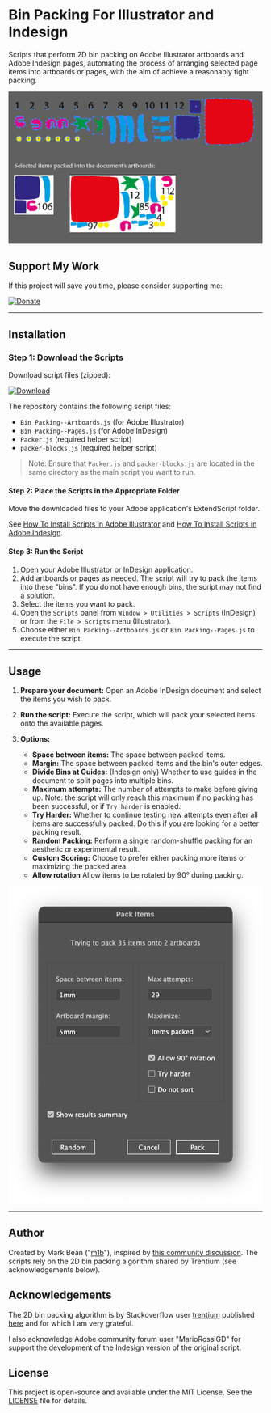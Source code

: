 # Bin Packing For Illustrator and Indesign

Scripts that perform 2D bin packing on Adobe Illustrator artboards and Adobe Indesign pages, automating the process of arranging selected page items into artboards or pages, with the aim of achieve a reasonably tight packing.

![Demo of Bin Packing Script](./docs/simple-packing-examples.gif)

## Support My Work

If this project will save you time, please consider supporting me:

[![Donate](https://img.shields.io/badge/Donate-PayPal-blue.svg)](https://www.paypal.com/donate?hosted_button_id=SBQHVWHSSTA9Q)

---

## Installation

### Step 1: Download the Scripts

Download script files (zipped):

[![Download](https://img.shields.io/badge/download-latest-blue.svg?style=for-the-badge)](https://github.com/mark1bean/bin-packing-for-illustrator-and-indesign/archive/refs/heads/main.zip)

The repository contains the following script files:

- `Bin Packing--Artboards.js` (for Adobe Illustrator)
- `Bin Packing--Pages.js` (for Adobe InDesign)
- `Packer.js` (required helper script)
- `packer-blocks.js` (required helper script)

> Note: Ensure that `Packer.js` and `packer-blocks.js` are located in the same directory as the main script you want to run.

#### Step 2: Place the Scripts in the Appropriate Folder

Move the downloaded files to your Adobe application's ExtendScript folder.

See [How To Install Scripts in Adobe Illustrator](https://creativepro.com/how-to-install-scripts-in-adobe-illustrator) and [How To Install Scripts in Adobe Indesign](https://creativepro.com/how-to-install-scripts-in-indesign).

#### Step 3: Run the Script

1. Open your Adobe Illustrator or InDesign application.
1. Add artboards or pages as needed. The script will try to pack the items into these "bins". If you do not have enough bins, the script may not find a solution.
1. Select the items you want to pack.
1. Open the `Scripts` panel from `Window > Utilities > Scripts` (InDesign) or from the `File > Scripts` menu (Illustrator).
1. Choose either `Bin Packing--Artboards.js` or `Bin Packing--Pages.js` to execute the script.

---

## Usage

1. **Prepare your document:** Open an Adobe InDesign document and select the items you wish to pack.

1. **Run the script:** Execute the script, which will pack your selected items onto the available pages.

1. **Options:**
   - **Space between items:** The space between packed items.
   - **Margin:** The space between packed items and the bin's outer edges.
   - **Divide Bins at Guides:** (Indesign only) Whether to use guides in the document to split pages into multiple bins.
   - **Maximum attempts:** The number of attempts to make before giving up. Note: the script will only reach this maximum if no packing has been successful, or if `Try harder` is enabled.
   - **Try Harder:** Whether to continue testing new attempts even after all items are successfully packed. Do this if you are looking for a better packing result.
   - **Random Packing:** Perform a single random-shuffle packing for an aesthetic or experimental result.
   - **Custom Scoring:** Choose to prefer either packing more items or maximizing the packed area.
   - **Allow rotation** Allow items to be rotated by 90° during packing.

![Script User Interface](./docs/ui.png)

---

## Author

Created by Mark Bean ("[m1b](https://community.adobe.com/t5/user/viewprofilepage/user-id/13791991)"), inspired by [this community discussion](https://community.adobe.com/t5/illustrator-discussions/how-to-organize-multiple-different-objects-on-one-sheet-with-a-defined-gap-inbetween-them/m-p/12475475). The scripts rely on the 2D bin packing algorithm shared by Trentium (see acknowledgements below).

## Acknowledgements

The 2D bin packing algorithm is by Stackoverflow user [trentium](https://stackoverflow.com/users/7696162/trentium) published [here](https://stackoverflow.com/questions/56642111/bin-packing-js-implementation-using-box-rotation-for-best-fit) and for which I am very grateful.

I also acknowledge Adobe community forum user "MarioRossiGD" for support the development of the Indesign version of the original script.

## License

This project is open-source and available under the MIT License. See the [LICENSE](LICENSE) file for details.
